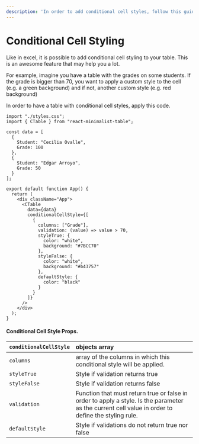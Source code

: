 ```yaml
---
description: 'In order to add conditional cell styles, follow this guide.'
---
```


# Conditional Cell Styling

Like in excel, it is possible to add conditional cell styling to your table. This is an awesome feature that may help you a lot.

For example, imagine you have a table with the grades on some students. If the grade is bigger than 70, you want to apply a custom style to the cell \(e.g. a green background\) and if not, another custom style \(e.g. red background\)

In order to have a table with conditional cell styles, apply this code.

```text
import "./styles.css";
import { CTable } from "react-minimalist-table";

const data = [
  {
    Student: "Cecilia Ovalle",
    Grade: 100
  },
  {
    Student: "Edgar Arroyo",
    Grade: 50
  }
];

export default function App() {
  return (
    <div className="App">
      <CTable
        data={data}
        conditionalCellStyle={[
          {
            columns: ["Grade"],
            validation: (value) => value > 70,
            styleTrue: {
              color: "white",
              background: "#7BCC70"
            },
            styleFalse: {
              color: "white",
              background: "#b43757"
            },
            defaultStyle: {
              color: "black"
            }
          }
        ]}
      />
    </div>
  );
}

```

#### Conditional Cell Style Props.

| `conditionalCellStyle` | objects array |
| :--- | :--- |
| `columns` | array of the columns in which this conditional style will be applied. |
| `styleTrue` | Style if validation returns true |
| `styleFalse` | Style if validation returns false |
| `validation` | Function that must return true or false in order to apply a style. Is the parameter as the current cell value in order to define the styling rule. |
| `defaultStyle` | Style if validations do not return true nor false |



